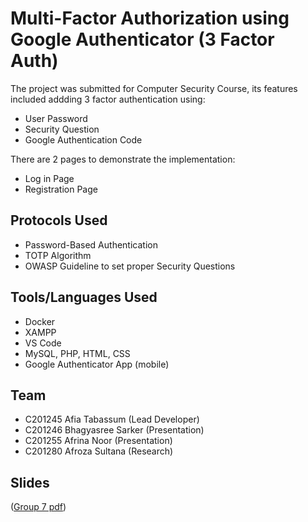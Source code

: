 
# Multi-Factor Authorization using Google Authenticator (3 Factor Auth)

The project was submitted for Computer Security Course, its features included addding 3 factor authentication using:
 - User Password
 - Security Question
 - Google Authentication Code

There are 2 pages to demonstrate the implementation:
 - Log in Page
 - Registration Page

## Protocols Used
 - Password-Based Authentication
 - TOTP Algorithm
 - OWASP Guideline to set proper Security Questions

## Tools/Languages Used
- Docker
- XAMPP
- VS Code
- MySQL, PHP, HTML, CSS
- Google Authenticator App (mobile)

## Team
- C201245 Afia Tabassum (Lead Developer)
- C201246 Bhagyasree Sarker (Presentation)
- C201255 Afrina Noor (Presentation)
- C201280 Afroza Sultana (Research)

## Slides
([Group 7 pdf](https://github.com/blurryface14/3FA-/blob/main/Group%207_Techies.pdf))


